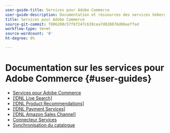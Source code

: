 ```yaml
---
user-guide-title: Services pour Adobe Commerce
user-guide-description: Documentation et ressources des services hébergés qui offrent des fonctionnalités étendues à Adobe Commerce et Magento Open Source.
title: Services pour Adobe Commerce
source-git-commit: f806200c57f6f247c639cea7d828076d06eeffad
workflow-type: tm+mt
source-wordcount: '0'
ht-degree: 0%

---
```


# Documentation sur les services pour Adobe Commerce {#user-guides}

- [Services pour Adobe Commerce](home.md)
- [[!DNL Live Search]](https://experienceleague.adobe.com/docs/commerce-merchant-services/live-search/guide-overview.html)
- [[!DNL Product Recommendations]](https://experienceleague.adobe.com/docs/commerce-merchant-services/product-recommendations/guide-overview.html)
- [[!DNL Payment Services]](https://experienceleague.adobe.com/docs/commerce-merchant-services/payment-services/guide-overview.html)
- [[!DNL Amazon Sales Channel]](https://experienceleague.adobe.com/docs/commerce-channels/amazon/guide-overview.html)
- [Connecteur Services](/help/landing/saas.md)
- [Synchronisation du catalogue](/help/landing/catalog-sync.md)
